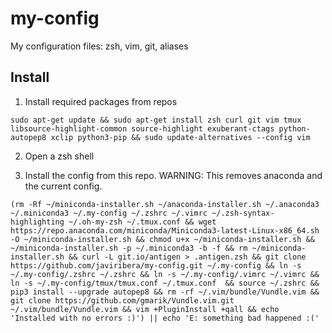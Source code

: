 # my-config
My configuration files: zsh, vim, git, aliases

## Install

1. Install required packages from repos
```
sudo apt-get update && sudo apt-get install zsh curl git vim tmux libsource-highlight-common source-highlight exuberant-ctags python-autopep8 xclip python3-pip && sudo update-alternatives --config vim
```


2. Open a zsh shell

3. Install the config from this repo. WARNING: This removes anaconda and the current config.
```
(rm -Rf ~/miniconda-installer.sh ~/anaconda-installer.sh ~/.anaconda3 ~/.miniconda3 ~/.my-config ~/.zshrc ~/.vimrc ~/.zsh-syntax-highlighting ~/.oh-my-zsh ~/.tmux.conf && wget https://repo.anaconda.com/miniconda/Miniconda3-latest-Linux-x86_64.sh -O ~/miniconda-installer.sh && chmod u+x ~/miniconda-installer.sh &&  ~/miniconda-installer.sh -p ~/.miniconda3 -b -f && rm ~/miniconda-installer.sh && curl -L git.io/antigen > .antigen.zsh && git clone https://github.com/javiribera/my-config.git ~/.my-config && ln -s ~/.my-config/.zshrc ~/.zshrc && ln -s ~/.my-config/.vimrc ~/.vimrc && ln -s ~/.my-config/tmux/tmux.conf ~/.tmux.conf  && source ~/.zshrc && pip3 install --upgrade autopep8 && rm -rf ~/.vim/bundle/Vundle.vim && git clone https://github.com/gmarik/Vundle.vim.git ~/.vim/bundle/Vundle.vim && vim +PluginInstall +qall && echo 'Installed with no errors :)') || echo 'E: something bad happened :('
```
